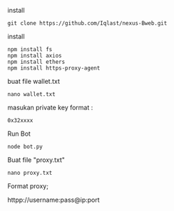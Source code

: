 install 
 
    git clone https://github.com/Iqlast/nexus-Bweb.git

install 

    npm install fs
    npm install axios
    npm install ethers
    npm install https-proxy-agent

buat file wallet.txt

    nano wallet.txt

masukan private key format :

    0x32xxxx

Run Bot

    node bot.py

Buat file "proxy.txt" 

    nano proxy.txt

Format proxy;

httpp://username:pass@ip:port

